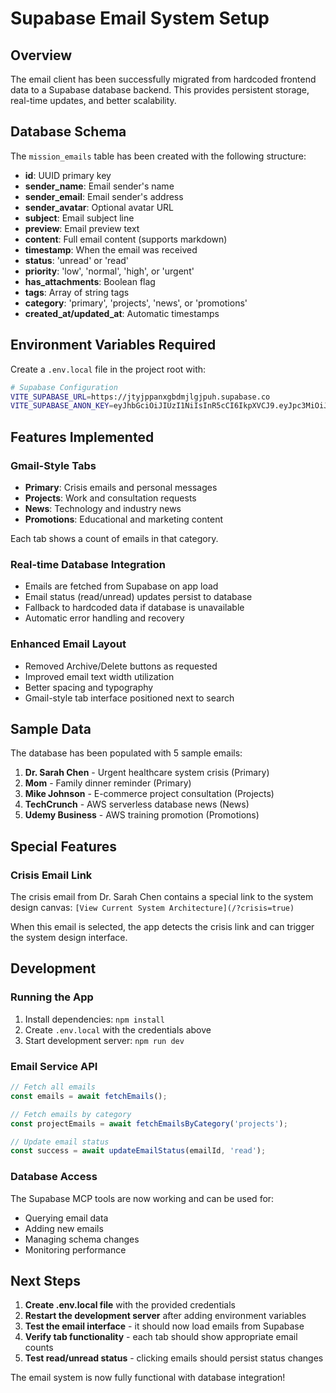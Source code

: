 # Supabase Email System Setup

## Overview

The email client has been successfully migrated from hardcoded frontend data to a Supabase database backend. This provides persistent storage, real-time updates, and better scalability.

## Database Schema

The `mission_emails` table has been created with the following structure:

- **id**: UUID primary key
- **sender_name**: Email sender's name
- **sender_email**: Email sender's address
- **sender_avatar**: Optional avatar URL
- **subject**: Email subject line
- **preview**: Email preview text
- **content**: Full email content (supports markdown)
- **timestamp**: When the email was received
- **status**: 'unread' or 'read'
- **priority**: 'low', 'normal', 'high', or 'urgent'
- **has_attachments**: Boolean flag
- **tags**: Array of string tags
- **category**: 'primary', 'projects', 'news', or 'promotions'
- **created_at/updated_at**: Automatic timestamps

## Environment Variables Required

Create a `.env.local` file in the project root with:

```bash
# Supabase Configuration
VITE_SUPABASE_URL=https://jtyjppanxgbdmjlgjpuh.supabase.co
VITE_SUPABASE_ANON_KEY=eyJhbGciOiJIUzI1NiIsInR5cCI6IkpXVCJ9.eyJpc3MiOiJzdXBhYmFzZSIsInJlZiI6Imp0eWpwcGFueGdiZG1qbGdqcHVoIiwicm9sZSI6ImFub24iLCJpYXQiOjE3NTI1MTY2MTgsImV4cCI6MjA2ODA5MjYxOH0.EK1Kz8T1_tF_p7a5c5sWPsQzQc0kZtPwwRp4_zq0mVw
```

## Features Implemented

### Gmail-Style Tabs
- **Primary**: Crisis emails and personal messages
- **Projects**: Work and consultation requests
- **News**: Technology and industry news
- **Promotions**: Educational and marketing content

Each tab shows a count of emails in that category.

### Real-time Database Integration
- Emails are fetched from Supabase on app load
- Email status (read/unread) updates persist to database
- Fallback to hardcoded data if database is unavailable
- Automatic error handling and recovery

### Enhanced Email Layout
- Removed Archive/Delete buttons as requested
- Improved email text width utilization
- Better spacing and typography
- Gmail-style tab interface positioned next to search

## Sample Data

The database has been populated with 5 sample emails:

1. **Dr. Sarah Chen** - Urgent healthcare system crisis (Primary)
2. **Mom** - Family dinner reminder (Primary)
3. **Mike Johnson** - E-commerce project consultation (Projects)
4. **TechCrunch** - AWS serverless database news (News)
5. **Udemy Business** - AWS training promotion (Promotions)

## Special Features

### Crisis Email Link
The crisis email from Dr. Sarah Chen contains a special link to the system design canvas:
`[View Current System Architecture](/?crisis=true)`

When this email is selected, the app detects the crisis link and can trigger the system design interface.

## Development

### Running the App
1. Install dependencies: `npm install`
2. Create `.env.local` with the credentials above
3. Start development server: `npm run dev`

### Email Service API
```typescript
// Fetch all emails
const emails = await fetchEmails();

// Fetch emails by category
const projectEmails = await fetchEmailsByCategory('projects');

// Update email status
const success = await updateEmailStatus(emailId, 'read');
```

### Database Access
The Supabase MCP tools are now working and can be used for:
- Querying email data
- Adding new emails
- Managing schema changes
- Monitoring performance

## Next Steps

1. **Create .env.local file** with the provided credentials
2. **Restart the development server** after adding environment variables
3. **Test the email interface** - it should now load emails from Supabase
4. **Verify tab functionality** - each tab should show appropriate email counts
5. **Test read/unread status** - clicking emails should persist status changes

The email system is now fully functional with database integration! 